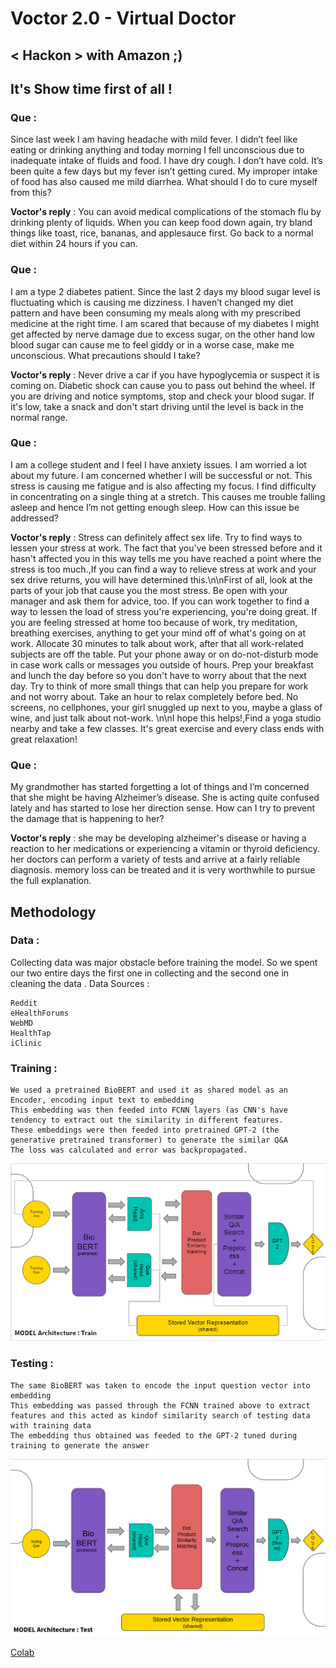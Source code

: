 # Voctor 2.0 - Virtual Doctor
## < Hackon > with Amazon ;)

## It's Show time first of all !

### <b>Que</b> : 
Since last week I am having headache with mild fever. I didn’t feel like eating or drinking anything and today morning I fell unconscious due to inadequate intake of fluids and food. I have dry cough. I don’t have cold. It’s been quite a few days but my fever isn’t getting cured. My improper intake of food has also caused me mild diarrhea. What should I do to cure myself from this?

<b>Voctor's reply</b> : You can avoid medical complications of the stomach flu by drinking plenty of liquids. When you can keep food down again, try bland things like toast, rice, bananas, and applesauce first. Go back to a normal diet within 24 hours if you can.


### <b>Que</b> : 
I am a type 2 diabetes patient. Since the last 2 days my blood sugar level is fluctuating which is causing me dizziness. I haven’t changed my diet pattern and have been consuming my meals along with my prescribed medicine at the right time. I am scared that because of my diabetes I might get affected by nerve damage due to excess sugar, on the other hand low blood sugar can cause me to feel giddy or in a worse case, make me unconscious. What precautions should I take?

<b>Voctor's reply</b> : Never drive a car if you have hypoglycemia or suspect it is coming on. Diabetic shock can cause you to pass out behind the wheel. If you are driving and notice symptoms, stop and check your blood sugar. If it's low, take a snack and don't start driving until the level is back in the normal range.

### <b>Que</b> :  
I am a college student and I feel I have anxiety issues. I am worried a lot about my future. I am concerned whether I will be successful or not. This stress is causing me fatigue and is also affecting my focus. I find difficulty in concentrating on a single thing at a stretch. This causes me trouble falling asleep and hence I’m not getting enough sleep. How can this issue be addressed?

<b>Voctor's reply</b> : Stress can definitely affect sex life. Try to find ways to lessen your stress at work. The fact that you've been stressed before and it hasn't affected you in this way tells me you have reached a point where the stress is too much.,If you can find a way to relieve stress at work and your sex drive returns, you will have determined this.\n\nFirst of all, look at the parts of your job that cause you the most stress. Be open with your manager and ask them for advice, too. If you can work together to find a way to lessen the load of stress you're experiencing, you're doing great. If you are feeling stressed at home too because of work, try meditation, breathing exercises, anything to get your mind off of what's going on at work. Allocate 30 minutes to talk about work, after that all work-related subjects are off the table. Put your phone away or on do-not-disturb mode in case work calls or messages you outside of hours. Prep your breakfast and lunch the day before so you don't have to worry about that the next day. Try to think of more small things that can help you prepare for work and not worry about. Take an hour to relax completely before bed. No screens, no cellphones, your girl snuggled up next to you, maybe a glass of wine, and just talk about not-work. \n\nI hope this helps!,Find a yoga studio nearby and take a few classes. It's great exercise and every class ends with great relaxation!

### <b>Que</b> : 
My grandmother has started forgetting a lot of things and I’m concerned that she might be having Alzheimer’s disease. She is acting quite confused lately and has started to lose her direction sense. How can I try to prevent the damage that is happening to her?

<b>Voctor's reply</b> : she may be developing alzheimer's disease or having a reaction to her medications or experiencing a vitamin or thyroid deficiency. her doctors can perform a variety of tests and arrive at a fairly reliable diagnosis. memory loss can be treated and it is very worthwhile to pursue the full explanation.

## Methodology 

### Data : 

Collecting data was major obstacle before training the model. So we spent our two entire days the first one in collecting and the second one in cleaning the data . 
Data Sources : 
    
    Reddit
    eHealthForums
    WebMD
    HealthTap
    iClinic


### Training :

    We used a pretrained BioBERT and used it as shared model as an Encoder, encoding input text to embedding 
    This embedding was then feeded into FCNN layers (as CNN's have tendency to extract out the similarity in different features.
    These embeddings were then feeded into pretrained GPT-2 (the generative pretrained transformer) to generate the similar Q&A 
    The loss was calculated and error was backpropagated.

<img src="https://github.com/Technocrats-nitw/Care/blob/master/res/train-arch.png" alt="Training Architecture">



### Testing :

    The same BioBERT was taken to encode the input question vector into embedding 
    This embedding was passed through the FCNN trained above to extract features and this acted as kindof similarity search of testing data with training data
    The embedding thus obtained was feeded to the GPT-2 tuned during training to generate the answer


<img src="https://github.com/Technocrats-nitw/Care/blob/master/res/test-arch.png" alt="Testing Architecture">


<a href="https://colab.research.google.com/drive/1EDLeotVVunWFMXVHE9dcsF0Vkg6gCKVv?usp=sharing" target="_top">Colab</a>




